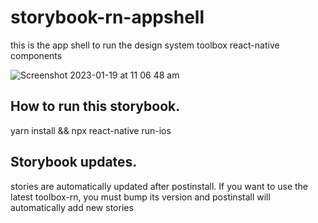 # storybook-rn-appshell
this is the app shell to run the design system toolbox react-native components

![Screenshot 2023-01-19 at 11 06 48 am](https://user-images.githubusercontent.com/2985439/213325339-15848594-1973-4534-9663-51abe77057ae.png)

## How to run this storybook.

yarn install && npx react-native run-ios 



## Storybook updates.

stories are automatically updated after postinstall. If you want to use the latest toolbox-rn, you must bump its version
and postinstall will automatically add new stories